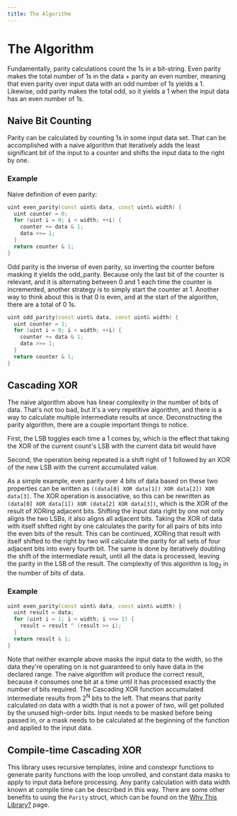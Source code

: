 ```yaml
---
title: The Algorithm
---
```


# The Algorithm

Fundamentally, parity calculations count the 1s in a bit-string.  Even parity
makes the total number of 1s in the data + parity an even number, meaning that
even parity over input data with an odd number of 1s yields a 1.  Likewise, odd
parity makes the total odd, so it yields a 1 when the input data has an even
number of 1s.

## Naive Bit Counting

Parity can be calculated by counting 1s in some input data set.  That can be
accomplished with a naive algorithm that iteratively adds the least significant
bit of the input to a counter and shifts the input data to the right by one.

### Example

Naive definition of even parity:

```cpp
uint even_parity(const uint& data, const uint& width) {
  uint counter = 0;
  for (uint i = 0; i < width; ++i) {
    counter += data & 1;
    data >>= 1;
  }
  return counter & 1;
}
```

Odd parity is the inverse of even parity, so inverting the counter before
masking it yields the odd_parity.  Because only the last bit of the counter
is relevant, and it is alternating between 0 and 1 each time the counter is
incremented, another strategy is to simply start the counter at 1.  Another way
to think about this is that 0 is even, and at the start of the algorithm, there
are a total of 0 1s.

```cpp
uint odd_parity(const uint& data, const uint& width) {
  uint counter = 1;
  for (uint i = 0; i < width; ++i) {
    counter += data & 1;
    data >>= 1;
  }
  return counter & 1;
}
```

## Cascading XOR

The naive algorithm above has linear complexity in the number of bits of data.
That's not too bad, but it's a very repetitive algorithm, and there is a way to
calculate multiple intermediate results at once.  Deconstructing the parity
algorithm, there are a couple important things to notice.

First, the LSB toggles each time a 1 comes by, which is the effect that taking
the XOR of the current count's LSB with the current data bit would have

Second, the operation being repeated is a shift right of 1 followed by an XOR
of the new LSB with the current accumulated value.

As a simple example, even parity over 4 bits of data based on these two
properties can be written as `((data[0] XOR data[1]) XOR data[2]) XOR data[3]`.
The XOR operation is associative, so this can be rewritten as
`(data[0] XOR data[1]) XOR (data[2] XOR data[3])`, which is the XOR of the
result of XORing adjacent bits.  Shifting the input data right by one not only
aligns the two LSBs, it also aligns all adjacent bits.  Taking the XOR of data
with itself shifted right by one calculates the parity for all pairs of bits
into the even bits of the result.  This can be continued, XORing that result
with itself shifted to the right by two will calculate the parity for all sets
of four adjacent bits into every fourth bit.  The same is done by iteratively
doubling the shift of the intermediate result, until all the data is processed,
leaving the parity in the LSB of the result.  The complexity of this algorithm
is log<sub>2</sub> in the number of bits of data.

### Example

```cpp
uint even_parity(const uint& data, const uint& width) {
  uint result = data;
  for (uint i = 1; i < width; i <<= 1) {
    result = result ^ (result >> i);
  }
  return result & 1;
}
```

Note that neither example above masks the input data to the width, so the data
they're operating on is not guaranteed to only have data in the declared range.
The naive algorithm will produce the correct result, because it consumes one
bit at a time until it has processed exactly the number of bits required.  The
Cascading XOR function accumulated intermediate results from 2<sup>N</sup> bits
to the left.  That means that parity calculated on data with a width that is
not a power of two, will get polluted by the unused high-order bits.  Input
needs to be masked before being passed in, or a mask needs to be calculated at
the beginning of the function and applied to the input data.

## Compile-time Cascading XOR

This library uses recursive templates, inline and constexpr functions to
generate parity functions with the loop unrolled, and constant data masks to
apply to input data before processing.  Any parity calculation with data
width known at compile time can be described in this way.  There are some other
benefits to using the `Parity` struct, which can be found on the
[Why This Library?](why.md) page.
